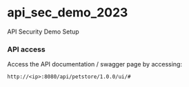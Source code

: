# api_sec_demo_2023
API Security Demo Setup

### API access

Access the API documentation / swagger page by accessing:

`http://<ip>:8080/api/petstore/1.0.0/ui/#`
